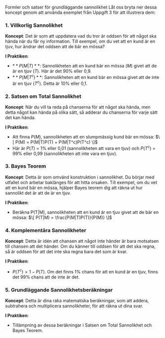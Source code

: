 Formler och satser för grundläggande sannolikhet
Låt oss bryta ner dessa koncept genom att använda exemplet från Uppgift 3 för att illustrera dem:

### 1. Villkorlig Sannolikhet
**Koncept**: Det är som att uppdatera vad du tror är oddsen för att något ska hända när du får ny information. Till exempel, om du vet att en kund är en tjuv, hur ändrar det oddsen att de bär en mössa?

**I Praktiken**:
- $**P(M|T)**$: Sannolikheten att en kund bär en mössa $(M)$ givet att de är en tjuv $(T)$. Här är det 90% eller 0,9.
- $**P(M|T^c)**$: Sannolikheten att en kund bär en mössa givet att de inte är en tjuv $(T^c)$. Detta är 10% eller 0,1.

### 2. Satsen om Total Sannolikhet
**Koncept**: När du vill ta reda på chanserna för att något ska hända, men detta något kan hända på olika sätt, så adderar du chanserna för varje sätt det kan hända.

**I Praktiken**:
- Att finna $P(M)$, sannolikheten att en slumpmässig kund bär en mössa:
  $\[ P(M) = P(M|T)P(T) + P(M|T^c)P(T^c) \]$
- Här är $P(T)$ = 1% eller 0,01 (sannolikheten att vara en tjuv) och $P(T^c)$ = 99% eller 0,99 (sannolikheten att inte vara en tjuv).

### 3. Bayes Teorem
**Koncept**: Detta är som omvänd konstruktion i sannolikhet. Du börjar med utfallet och arbetar baklänges för att hitta orsaken. Till exempel, om du vet att en kund bär en mössa, hjälper Bayes teorem dig att räkna ut hur sannolikt det är att de är en tjuv.

**I Praktiken**:
- Beräkna P(T|M), sannolikheten att en kund är en tjuv givet att de bär en mössa:
  $\[ P(T|M) = \frac{P(M|T)P(T)}{P(M)} \]$

### 4. Komplementära Sannolikheter
**Koncept**: Detta är idén att chansen att något inte händer är bara motsatsen till chansen att det händer. Om du känner till oddsen för att det ska regna, så är oddsen för att det inte ska regna bara det som är kvar.

**I Praktiken**:
- $P(T^c) = 1 - P(T)$. Om det finns 1% chans för att en kund är en tjuv, finns det 99% chans att de inte är det.

### 5. Grundläggande Sannolikhetsberäkningar
**Koncept**: Detta är dina raka matematiska beräkningar, som att addera, subtrahera och multiplicera sannolikheter, för att räkna ut dina svar.

**I Praktiken**:
- Tillämpning av dessa beräkningar i Satsen om Total Sannolikhet och Bayes Teorem.
